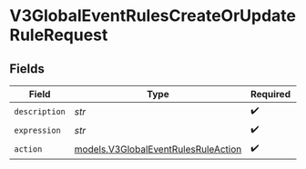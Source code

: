 # V3GlobalEventRulesCreateOrUpdateRuleRequest


## Fields

| Field                                                                            | Type                                                                             | Required                                                                         | Description                                                                      |
| -------------------------------------------------------------------------------- | -------------------------------------------------------------------------------- | -------------------------------------------------------------------------------- | -------------------------------------------------------------------------------- |
| `description`                                                                    | *str*                                                                            | :heavy_check_mark:                                                               | N/A                                                                              |
| `expression`                                                                     | *str*                                                                            | :heavy_check_mark:                                                               | N/A                                                                              |
| `action`                                                                         | [models.V3GlobalEventRulesRuleAction](../models/v3globaleventrulesruleaction.md) | :heavy_check_mark:                                                               | N/A                                                                              |